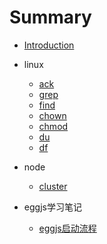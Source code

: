 # Summary

- [Introduction](README.md)

- linux
  - [ack](linux/ack.md)
  - [grep](linux/grep.md)
  - [find](linux/find.md)
  - [chown](linux/chown.md)
  - [chmod](linux/chmod.md)
  - [du](linux/du.md)
  - [df](linux/df.md)

- node
  - [cluster](node/cluster.md)

- eggjs学习笔记
  - [eggjs启动流程](eggjs/bootstrap.md)

